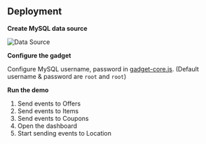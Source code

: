 ## Deployment

**Create MySQL data source**

![Data Source](/../master/configure/datasource.png?raw=true)

**Configure the gadget**

Configure MySQL username, password in [gadget-core.js](https://github.com/lgobinath/proximity-marketing/blob/master/gadgets/proximity-marketing/js/core/gadget-core.js#L32). (Default username & password are `root` and `root`)

**Run the demo**

1. Send events to Offers
2. Send events to Items
3. Send events to Coupons
4. Open the dashboard
5. Start sending events to Location